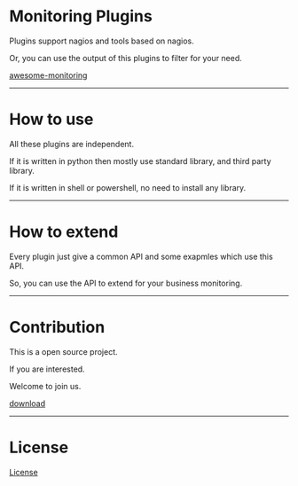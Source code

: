 Monitoring Plugins
==================

Plugins support nagios and tools based on nagios.

Or, you can use the output of this plugins to filter for your need.

[awesome-monitoring](https://github.com/crazy-canux/awesome-monitoring)

***

How to use
==================

All these plugins are independent.

If it is written in python then mostly use standard library, and third party library.

If it is written in shell or powershell, no need to install any library.

***

How to extend
=================

Every plugin just give a common API and some exapmles which use this API.

So, you can use the API to extend for your business monitoring.

***

Contribution
==================

This is a open source project.

If you are interested.

Welcome to join us.

[download](git@github.com:crazy-canux/xplugin_nagios.git)

***

License
==================

[License](LICENSE)
